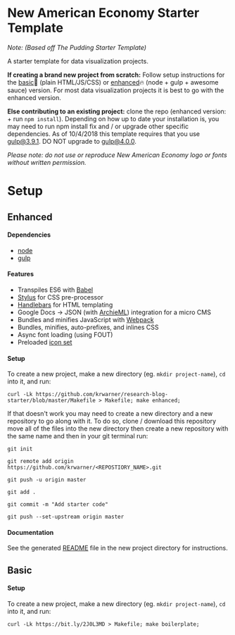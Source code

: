 # New American Economy Starter Template 
_Note: (Based off The Pudding Starter Template)_

A starter template for data visualization projects.

**If creating a brand new project from scratch:** Follow setup instructions for the [basic](#basic):bread: (plain HTML/JS/CSS) or [enhanced](#enhanced):fire: (node + gulp + awesome sauce) version. For most data visualization projects it is best to go with the enhanced version. 

**Else contributing to an existing project:** clone the repo (enhanced version: + run `npm install`). Depending on how up to date your installation is, you may need to run npm install fix and / or upgrade other specific dependencies. As of 10/4/2018 this template requires that you use gulp@3.9.1. DO NOT upgrade to gulp@4.0.0.

_Please note: do not use or reproduce New American Economy logo or fonts without written permission._

# Setup

## Enhanced

#### Dependencies

* [node](http://nodejs.org)
* [gulp](http://gulpjs.com)

#### Features

* Transpiles ES6 with [Babel](http://babeljs.io)
* [Stylus](http://stylus-lang.com/) for CSS pre-processor
* [Handlebars](http://handlebarsjs.com/) for HTML templating
* Google Docs -> JSON (with [ArchieML](http://archieml.org/)) integration for a micro CMS
* Bundles and minifies JavaScript with [Webpack](http://webpack.js.org)
* Bundles, minifies, auto-prefixes, and inlines CSS
* Async font loading (using FOUT)
* Preloaded [icon set](https://feathericons.com/)

#### Setup

To create a new project, make a new directory (eg. `mkdir project-name`), `cd` into it, and run:

```
curl -Lk https://github.com/krwarner/research-blog-starter/blob/master/Makefile > Makefile; make enhanced;
```

If that doesn't work you may need to create a new directory and a new repository to go along with it. To do so, clone / download this repository move all of the files into the new directory then create a new repository with the same name and then in your git terminal run:

```
git init
```
```
git remote add origin https://github.com/krwarner/<REPOSTIORY_NAME>.git
```
```
git push -u origin master
```
```
git add .
```
```
git commit -m "Add starter code"
```
```
git push --set-upstream origin master
```


#### Documentation

See the generated [README](https://github.com/krwarner/research-blog-starter/blob/master/README.story.md#development) file in the new project directory for instructions.

## Basic

#### Setup

To create a new project, make a new directory (eg. `mkdir project-name`), `cd` into it, and run:

```
curl -Lk https://bit.ly/2J0L3MD > Makefile; make boilerplate;
```
